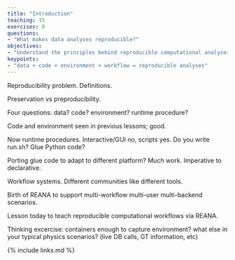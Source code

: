 ```yaml
---
title: "Introduction"
teaching: 15
exercises: 0
questions:
- "What makes data analyses reproducible?"
objectives:
- "Understand the principles behind reproducible computational analyses"
keypoints:
- "data + code + environment + workflow = reproducible analyses"
---
```


Reproducibility problem. Definitions.

Preservation vs preproducibility.

Four questions: data? code? environment? runtime procedure?

Code and environment seen in previous lessons; good.

Now runtime procedures. Interactive/GUI no, scripts yes. Do you write run.sh? Glue Python code?

Porting glue code to adapt to different platform? Much work. Imperative to declarative.

Workflow systems. Different communities like different tools.

Birth of REANA to support multi-workflow multi-user multi-backend scenarios.

Lesson today to teach reproducible computational workflows via REANA.

Thinking excercise: containers enough to capture environment? what else in your typical physics scenarios?  (live DB calls, GT information, etc)

{% include links.md %}

